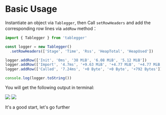 # Basic Usage

Instantiate an object via `Tablegger`, then Call `setRowHeaders` and add the corresponding row lines via `addRow` method：

```ts
import { Tablegger } from 'tablegger'

const logger = new Tablegger()
  .setRowHeaders(['Stage', 'Time', 'Rss', 'HeapTotal', 'HeapUsed'])

logger.addRow(['Init', '0ms', '38 MiB', '6.08 MiB', '5.12 MiB'])
logger.addRow(['Import', '4.7ms', '+9.63 MiB', '+4.77 MiB', '+4.77 MiB'])
logger.addRow(['Called', '7.24ms', '+0 Byte', '+0 Byte', '+792 Bytes'])

console.log(logger.toString())
```

You will get the following output in terminal:

<ClientOnly>
<img v-viewer img-light src="/images/singleLine.png" />
<img v-viewer img-dark invert src="/images/singleLine.png" />
</ClientOnly>

It's a good start, let's go further
